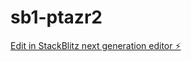 # sb1-ptazr2

[Edit in StackBlitz next generation editor ⚡️](https://stackblitz.com/~/github.com/OpBailey/sb1-ptazr2)